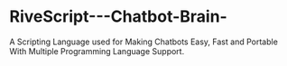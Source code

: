 # RiveScript---Chatbot-Brain-
A Scripting Language used for Making Chatbots Easy, Fast and Portable With Multiple Programming Language Support.
